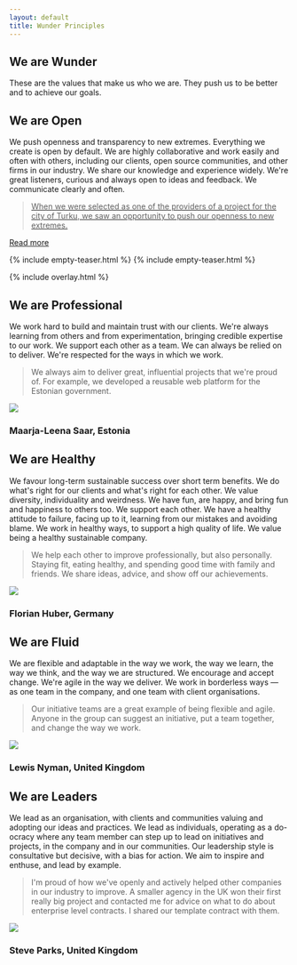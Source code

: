 ```yaml
---
layout: default
title: Wunder Principles
---
```


## We are Wunder

These are the values that make us who we are. They push us to be better and to achieve our goals.

## We are Open

We push openness and transparency to new extremes. Everything we create is open by default. We are highly collaborative and work easily and often with others, including our clients, open source communities, and other firms in our industry. We share our knowledge and experience widely. We're great listeners, curious and always open to ideas and feedback. We communicate clearly and often.
<div class="story-teaser__container">
  <a href="#open1" class="story-teaser">
    <blockquote>
      <p>When we were selected as one of the providers of a project for the city of Turku, we saw an opportunity to push our openness to new extremes.</p>
    </blockquote>
    <p class="story-teaser__action">Read more</p>
  </a>

  {% include empty-teaser.html %}
  {% include empty-teaser.html %}

</div>

{% include overlay.html %}

## We are Professional

We work hard to build and maintain trust with our clients. We're always learning from others and from experimentation, bringing credible expertise to our work. We support each other as a team. We can always be relied on to deliver. We're respected for the ways in which we work.

> We always aim to deliver great, influential projects that we're proud of. For example, we developed a reusable web platform for the Estonian government.

<div class="blockquote-cite blockquote-cite--maraja-leena-s"><img class="blockquote-cite__image" src="https:\/\/hub.wunder.io\/sites\/default\/files\/styles\/medium\/public\/pictures\/maarjaleena-saar.jpg.png?itok=ur7hSkYx"/>
  <h3 class="blockquote-cite__name">Maarja-Leena Saar, Estonia</h3>
</div>

## We are Healthy

We favour long-term sustainable success over short term benefits. We do what's right for our clients and what's right for each other. We value diversity, individuality and weirdness. We have fun, are happy, and bring fun and happiness to others too. We support each other. We have a healthy attitude to failure, facing up to it, learning from our mistakes and avoiding blame. We work in healthy ways, to support a high quality of life. We value being a healthy sustainable company.

> We help each other to improve professionally, but also personally. Staying fit, eating healthy, and spending good time with family and friends. We share ideas, advice, and show off our achievements.

<div class="blockquote-cite blockquote-cite--florian-h"><img class="blockquote-cite__image" src="https:\/\/hub.wunder.io\/sites\/default\/files\/styles\/medium\/public\/pictures\/florian-huber_wunderkraut.jpg.png?itok=2tPuss71"/>
  <h3 class="blockquote-cite__name">Florian Huber, Germany</h3>
</div>

## We are Fluid

We are flexible and adaptable in the way we work, the way we learn, the way we think, and the way we are structured. We encourage and accept change. We're agile in the way we deliver. We work in borderless ways — as one team in the company, and one team with client organisations.

> Our initiative teams are a great example of being flexible and agile. Anyone in the group can suggest an initiative, put a team together, and change the way we work.

<div class="blockquote-cite"><img class="blockquote-cite__image" src="https:\/\/hub.wunder.io\/sites\/default\/files\/styles\/medium\/public\/pictures\/Lewis.jpg.png?itok=B4lNxcfm"/>
  <h3 class="blockquote-cite__name">Lewis Nyman, United Kingdom</h3>
</div>


## We are Leaders

We lead as an organisation, with clients and communities valuing and adopting our ideas and practices. We lead as individuals, operating as a do-ocracy where any team member can step up to lead on initiatives and projects, in the company and in our communities. Our leadership style is consultative but decisive, with a bias for action. We aim to inspire and enthuse, and lead by example.

> I'm proud of how we've openly and actively helped other companies in our industry to improve. A smaller agency in the UK won their first really big project and contacted me for advice on what to do about enterprise level contracts. I shared our template contract with them.

<div class="blockquote-cite"><img class="blockquote-cite__image" src="https:\/\/hub.wunder.io\/sites\/default\/files\/styles\/medium\/public\/pictures\/SteveP.jpg.png?itok=osLT7GqM"/>
  <h3 class="blockquote-cite__name">Steve Parks, United Kingdom</h3>
</div>
